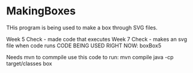# MakingBoxes
THis program is being used to make a box through SVG files.

Week 5 Check - made code that executes
Week 7 Check - makes an svg file when code runs
CODE BEING USED RIGHT NOW: boxBox5


Needs mvn to commpile
use this code to run:
mvn compile
java -cp target/classes box
